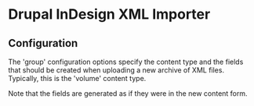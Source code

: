 Drupal InDesign XML Importer
============================

Configuration
-------------

The 'group' configuration options specify the content type and the fields that
should be created when uploading a new archive of XML files. Typically, this
is the 'volume' content type.

Note that the fields are generated as if they were in the new content form.
